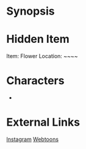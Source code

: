 # Synopsis


# Hidden Item
Item: Flower
Location: ~~~~

# Characters
* 

# External Links
[Instagram](https://www.instagram.com/p/B580qI7DG9y/)
[Webtoons]()